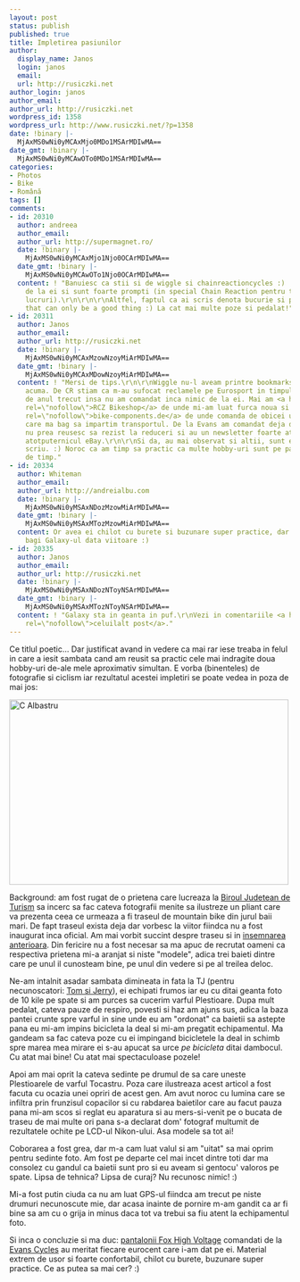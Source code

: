 ```yaml
---
layout: post
status: publish
published: true
title: Impletirea pasiunilor
author:
  display_name: Janos
  login: janos
  email: 
  url: http://rusiczki.net
author_login: janos
author_email: 
author_url: http://rusiczki.net
wordpress_id: 1358
wordpress_url: http://www.rusiczki.net/?p=1358
date: !binary |-
  MjAxMS0wNi0yMCAxMjo0MDo1MSArMDIwMA==
date_gmt: !binary |-
  MjAxMS0wNi0yMCAwOTo0MDo1MSArMDIwMA==
categories:
- Photos
- Bike
- Română
tags: []
comments:
- id: 20310
  author: andreea
  author_email: 
  author_url: http://supermagnet.ro/
  date: !binary |-
    MjAxMS0wNi0yMCAxMjo1Njo0OCArMDIwMA==
  date_gmt: !binary |-
    MjAxMS0wNi0yMCAwOTo1Njo0OCArMDIwMA==
  content: ! "Banuiesc ca stii si de wiggle si chainreactioncycles :)  eu mai comand
    de la ei si sunt foarte prompti (in special Chain Reaction pentru tot felul de
    lucruri).\r\n\r\n\r\nAltfel, faptul ca ai scris denota bucurie si pasiune. And
    that can only be a good thing :) La cat mai multe poze si pedalat!"
- id: 20311
  author: Janos
  author_email: 
  author_url: http://rusiczki.net
  date: !binary |-
    MjAxMS0wNi0yMCAxMzowNzoyMiArMDIwMA==
  date_gmt: !binary |-
    MjAxMS0wNi0yMCAxMDowNzoyMiArMDIwMA==
  content: ! "Mersi de tips.\r\n\r\nWiggle nu-l aveam printre bookmarks dar il am
    acuma. De CR stiam ca m-au sufocat reclamele pe Eurosport in timpul Tour de France-ului
    de anul trecut insa nu am comandat inca nimic de la ei. Mai am <a href=\"http://www.rczbikeshop.com/\"
    rel=\"nofollow\">RCZ Bikeshop</a> de unde mi-am luat furca noua si <a href=\"http://www.bike-components.de/\"
    rel=\"nofollow\">bike-components.de</a> de unde comanda de obicei un prieten cu
    care ma bag sa impartim transportul. De la Evans am comandat deja de 3 ori, ca
    nu prea reusesc sa rezist la reduceri si au un newsletter foarte atractiv. Plus
    atotputernicul eBay.\r\n\r\nSi da, au mai observat si altii, sunt entuziast deci
    scriu. :) Noroc ca am timp sa practic ca multe hobby-uri sunt pe pauza din lipsa
    de timp."
- id: 20334
  author: Whiteman
  author_email: 
  author_url: http://andreialbu.com
  date: !binary |-
    MjAxMS0wNi0yMSAxNDozMzowMiArMDIwMA==
  date_gmt: !binary |-
    MjAxMS0wNi0yMSAxMTozMzowMiArMDIwMA==
  content: Or avea ei chilot cu burete si buzunare super practice, dar ai grija unde
    bagi Galaxy-ul data viitoare :)
- id: 20335
  author: Janos
  author_email: 
  author_url: http://rusiczki.net
  date: !binary |-
    MjAxMS0wNi0yMSAxNDozNToyNSArMDIwMA==
  date_gmt: !binary |-
    MjAxMS0wNi0yMSAxMTozNToyNSArMDIwMA==
  content: ! "Galaxy sta in geanta in puf.\r\nVezi in comentariile <a href=\"http://www.rusiczki.net/2011/06/09/technobicicleala/\"
    rel=\"nofollow\">celuilalt post</a>."
---
```

<p>Ce titlul poetic... Dar justificat avand in vedere ca mai rar iese treaba in felul in care a iesit sambata cand am reusit sa practic cele mai indragite doua hobby-uri de-ale mele aproximativ simultan. E vorba (binenteles) de fotografie si ciclism iar rezultatul acestei impletiri se poate vedea in poza de mai jos:</p>
<p><a href="http://www.flickr.com/photos/janos/5849617428/" title="C Albastru by János Rusiczki, on Flickr"><img src="http://farm3.static.flickr.com/2722/5849617428_a7d119f79c.jpg" width="500" height="332" alt="C Albastru"></a></p>
<p>Background: am fost rugat de o prietena care lucreaza la <a href="http://www.visitmaramures.ro/">Biroul Judetean de Turism</a> sa incerc sa fac cateva fotografii menite sa ilustreze un pliant care va prezenta ceea ce urmeaza a fi traseul de mountain bike din jurul baii mari. De fapt traseul exista deja dar vorbesc la viitor fiindca nu a fost inaugurat inca oficial. Am mai vorbit succint despre traseu si in <a href="http://www.rusiczki.net/2011/06/09/technobicicleala/">insemnarea anterioara</a>. Din fericire nu a fost necesar sa ma apuc de recrutat oameni ca respectiva prietena mi-a aranjat si niste "modele", adica trei baieti dintre care pe unul il cunosteam bine, pe unul din vedere si pe al treilea deloc.</p>
<p>Ne-am intalnit asadar sambata dimineata in fata la TJ (pentru necunoscatori: <a href="https://foursquare.com/venue/7428736">Tom si Jerry</a>), ei echipati frumos iar eu cu ditai geanta foto de 10 kile pe spate si am purces sa cucerim varful Plestioare. Dupa mult pedalat, cateva pauze de respiro, povesti si haz am ajuns sus, adica la baza pantei crunte spre varful in sine unde eu am "ordonat" ca baietii sa astepte pana eu mi-am impins bicicleta la deal si mi-am pregatit echipamentul. Ma gandeam sa fac cateva poze cu ei impingand bicicletele la deal in schimb spre marea mea mirare ei s-au apucat sa urce <em>pe bicicleta</em> ditai dambocul. Cu atat mai bine! Cu atat mai spectaculoase pozele!</p>
<p>Apoi am mai oprit la cateva sedinte pe drumul de sa care uneste Plestioarele de varful Tocastru. Poza care ilustreaza acest articol a fost facuta cu ocazia unei opriri de acest gen. Am avut noroc cu lumina care se infiltra prin frunzisul copacilor si cu rabdarea baietilor care au facut pauza pana mi-am scos si reglat eu aparatura si au mers-si-venit pe o bucata de traseu de mai multe ori pana s-a declarat dom' fotograf multumit de rezultatele ochite pe LCD-ul Nikon-ului. Asa modele sa tot ai!</p>
<p>Coborarea a fost grea, dar m-a cam luat valul si am "uitat" sa mai oprim pentru sedinte foto. Am fost pe departe cel mai incet dintre toti dar ma consolez cu gandul ca baietii sunt pro si eu aveam si gentocu' valoros pe spate. Lipsa de tehnica? Lipsa de curaj? Nu recunosc nimic! :)</p>
<p>Mi-a fost putin ciuda ca nu am luat GPS-ul fiindca am trecut pe niste drumuri necunoscute mie, dar acasa inainte de pornire m-am gandit ca ar fi bine sa am cu o grija in minus daca tot va trebui sa fiu atent la echipamentul foto.</p>
<p>Si inca o concluzie si ma duc: <a href="http://www.rusiczki.net/wp-content/uploads/2011/06/fox-clothing-high-voltage-short.jpg" class="fancybox">pantalonii Fox High Voltage</a> comandati de la <a href="http://www.evanscycles.com/">Evans Cycles</a> au meritat fiecare eurocent care i-am dat pe ei. Material extrem de usor si foarte confortabil, chilot cu burete, buzunare super practice. Ce as putea sa mai cer? :)</p>
